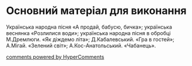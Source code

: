 <div id="hypercomments_widget" class="js-hypercomments-widget invisible"></div>


# Основний матеріал для виконання

Українська народна пісня «А продай, бабусю, бичка»; українська веснянка «Розлилися води»; українська народна пісня в обробці М.Дремлюги. «Як діждемо літа»; Д.Кабалевський. «Гра в гостей»; А.Мігай. «Зелений світ»; А.Кос-Анатольський. «Чабанець».  

<div class="js-hypercomments-container">
    <a href="http://hypercomments.com" class="hc-link" title="comments widget">comments powered by HyperComments</a>
</div>
